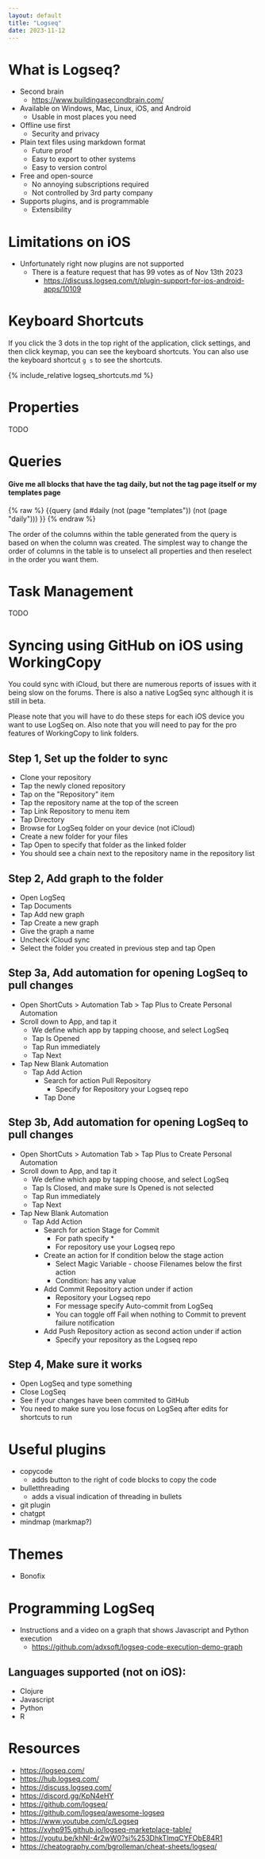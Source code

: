 ```yaml
---
layout: default
title: "Logseq"
date: 2023-11-12
---
```


# What is Logseq?
- Second brain
    - <https://www.buildingasecondbrain.com/>
- Available on Windows, Mac, Linux, iOS, and Android
    - Usable in most places you need
- Offline use first
    - Security and privacy
- Plain text files using markdown format
    - Future proof
    - Easy to export to other systems
    - Easy to version control
- Free and open-source
    - No annoying subscriptions required
    - Not controlled by 3rd party company
- Supports plugins, and is programmable
    - Extensibility

# Limitations on iOS
- Unfortunately right now plugins are not supported
    - There is a feature request that has 99 votes as of Nov 13th 2023
        - <https://discuss.logseq.com/t/plugin-support-for-ios-android-apps/10109>

# Keyboard Shortcuts
If you click the 3 dots in the top right of the application, click settings, and then click keymap, you can see the keyboard shortcuts. You can also use the keyboard shortcut `g s` to see the shortcuts.

{% include_relative logseq_shortcuts.md %}

# Properties

TODO

# Queries

#### Give me all blocks that have the tag daily, but not the tag page itself or my templates page
{% raw %}
{{query (and #daily (not (page "templates")) (not (page "daily"))) }}
{% endraw %}

The order of the columns within the table generated from the query is based on when the column was created. The simplest way to change the order of columns in the table is to unselect all properties and then reselect in the order you want them.

# Task Management

TODO

# Syncing using GitHub on iOS using WorkingCopy

You could sync with iCloud, but there are numerous reports of issues with it being slow on the forums. There is also a native LogSeq sync although it is still in beta.

Please note that you will have to do these steps for each iOS device you want to use LogSeq on. Also note that you will need to pay for the pro features of WorkingCopy to link folders.

## Step 1, Set up the folder to sync
- Clone your repository
- Tap the newly cloned repository
- Tap on the "Repository" item
- Tap the repository name at the top of the screen
- Tap Link Repository to menu item
- Tap Directory
- Browse for LogSeq folder on your device (not iCloud)
- Create a new folder for your files
- Tap Open to specify that folder as the linked folder
- You should see a chain next to the repository name in the repository list

## Step 2, Add graph to the folder
- Open LogSeq
- Tap Documents
- Tap Add new graph
- Tap Create a new graph
- Give the graph a name
- Uncheck iCloud sync
- Select the folder you created in previous step and tap Open

## Step 3a, Add automation for opening LogSeq to pull changes
- Open ShortCuts > Automation Tab > Tap Plus to Create Personal Automation
- Scroll down to App, and tap it
    - We define which app by tapping choose, and select LogSeq
    - Tap Is Opened
    - Tap Run immediately
    - Tap Next
- Tap New Blank Automation
    - Tap Add Action
        - Search for action Pull Repository
            - Specify for Repository your Logseq repo
        - Tap Done

## Step 3b, Add automation for opening LogSeq to pull changes
- Open ShortCuts > Automation Tab > Tap Plus to Create Personal Automation
- Scroll down to App, and tap it
    - We define which app by tapping choose, and select LogSeq
    - Tap Is Closed, and make sure Is Opened is not selected
    - Tap Run immediately
    - Tap Next
- Tap New Blank Automation
    - Tap Add Action
        - Search for action Stage for Commit
            - For path specify *
            - For repository use your Logseq repo
        - Create an action for If condition below the stage action
            - Select Magic Variable - choose Filenames below the first action
            - Condition: has any value
        - Add Commit Repository action under if action
            - Repository your Logseq repo
            - For message specify Auto-commit from LogSeq
            - You can toggle off Fail when nothing to Commit to prevent failure notification
        - Add Push Repository action as second action under if action
            - Specify your repository as the Logseq repo

## Step 4, Make sure it works
- Open LogSeq and type something
- Close LogSeq
- See if your changes have been commited to GitHub
- You need to make sure you lose focus on LogSeq after edits for shortcuts to run

# Useful plugins
- copycode
    - adds button to the right of code blocks to copy the code
- bulletthreading
    - adds a visual indication of threading in bullets
- git plugin
- chatgpt
- mindmap (markmap?)

# Themes
- Bonofix

# Programming LogSeq

- Instructions and a video on a graph that shows Javascript and Python execution
    - <https://github.com/adxsoft/logseq-code-execution-demo-graph>

## Languages supported (not on iOS):
- Clojure
- Javascript
- Python
- R

# Resources
- <https://logseq.com/>
- <https://hub.logseq.com/>
- <https://discuss.logseq.com/>
- <https://discord.gg/KpN4eHY>
- <https://github.com/logseq/>
- <https://github.com/logseq/awesome-logseq>
- <https://www.youtube.com/c/Logseq>
- <https://xyhp915.github.io/logseq-marketplace-table/>
- <https://youtu.be/khNI-4r2wW0?si%253DhkTlmqCYFObE84R1>
- <https://cheatography.com/bgrolleman/cheat-sheets/logseq/>

